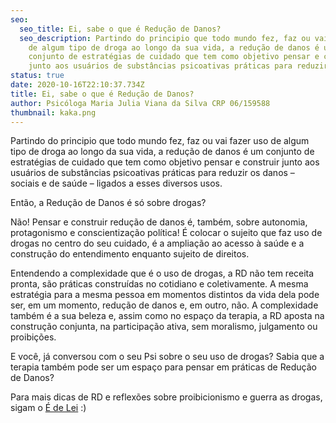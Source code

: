 ```yaml
---
seo:
  seo_title: Ei, sabe o que é Redução de Danos?
  seo_description: Partindo do principio que todo mundo fez, faz ou vai fazer uso
    de algum tipo de droga ao longo da sua vida, a redução de danos é um
    conjunto de estratégias de cuidado que tem como objetivo pensar e construir
    junto aos usuários de substâncias psicoativas práticas para reduzir os danos
status: true
date: 2020-10-16T22:10:37.734Z
title: Ei, sabe o que é Redução de Danos?
author: Psicóloga Maria Julia Viana da Silva CRP 06/159588
thumbnail: kaka.png
---
```

<!--StartFragment-->

Partindo do principio que todo mundo fez, faz ou vai fazer uso de algum tipo de droga ao longo da sua vida, a redução de danos é um conjunto de estratégias de cuidado que tem como objetivo pensar e construir junto aos usuários de substâncias psicoativas práticas para reduzir os danos – sociais e de saúde – ligados a esses diversos usos.

Então, a Redução de Danos é só sobre drogas?

Não! Pensar e construir redução de danos é, também, sobre autonomia, protagonismo e conscientização política! É colocar o sujeito que faz uso de drogas no centro do seu cuidado, é a ampliação ao acesso à saúde e a construção do entendimento enquanto sujeito de direitos.

Entendendo a complexidade que é o uso de drogas, a RD não tem receita pronta, são práticas construídas no cotidiano e coletivamente. A mesma estratégia para a mesma pessoa em momentos distintos da vida dela pode ser, em um momento, redução de danos e, em outro, não. A complexidade também é a sua beleza e, assim como no espaço da terapia, a RD aposta na construção conjunta, na participação ativa, sem moralismo, julgamento ou proibições.

E você, já conversou com o seu Psi sobre o seu uso de drogas? Sabia que a terapia também pode ser um espaço para pensar em práticas de Redução de Danos?

Para mais dicas de RD e reflexões sobre proibicionismo e guerra as drogas, sigam o [É de Lei](https://www.facebook.com/ccedelei/?__cft__[0]=AZVBYdVKryS4Zc6usqvMGArnjPSWkiyy-H70LaGBoyOIsgxq3iXqbiyIFSX40WAPGFkzIEWwgDI8nbyHeEfSecq3brNkXZ1Zo9kfmzR8q38bdAGURTdfM6yCpheyQTcitSWBxjdPL8hmNekqN_ZSt_98t7A2CMIJJAwqmuimu0JlZRFM_sEF2sFWkpMvIxbob30&__tn__=kK-R) :)

<!--EndFragment-->